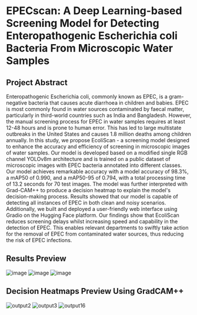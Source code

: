 # EPECscan: A Deep Learning-based Screening Model for Detecting Enteropathogenic Escherichia coli Bacteria From Microscopic Water Samples

## Project Abstract

Enteropathogenic Escherichia coli, commonly known as EPEC, is a gram-negative bacteria that causes acute diarrhoea in children and babies. EPEC is most commonly found in water sources contaminated by faecal matter, particularly in third-world countries such as India and Bangladesh. However, the manual screening process for EPEC in water samples requires at least 12-48 hours and is prone to human error. This has led to large multistate outbreaks in the United States and causes 1.8 million deaths among children annually. In this study, we propose EcoliScan - a screening model designed to enhance the accuracy and efficiency of screening in microscopic images of water samples. Our model is developed based on a modified single RGB channel YOLOv8m architecture and is trained on a public dataset of microscopic images with EPEC bacteria annotated into different classes. Our model achieves remarkable accuracy with a model accuracy of 98.3%, a mAP50 of 0.990, and a mAP50-95 of 0.794, with a total processing time of 13.2 seconds for 70 test images. The model was further interpreted with Grad-CAM++ to produce a decision heatmap to explain the model's decision-making process. Results showed that our model is capable of detecting all instances of EPEC in both clean and noisy scenarios. Additionally, we built and deployed a user-friendly web interface using Gradio on the Hugging Face platform. Our findings show that EcoliScan reduces screening delays whilst increasing speed and capability in the detection of EPEC. This enables relevant departments to swiftly take action for the removal of EPEC from contaminated water sources, thus reducing the risk of EPEC infections.

## Results Preview

![image](https://github.com/Ehdunhackme/EcoliScan/assets/75579286/5fdfb80b-149b-454b-b417-a2d73c84283a) ![image](https://github.com/Ehdunhackme/EcoliScan/assets/75579286/bf9c9aa4-c0a0-4274-9031-06c8bdd385f4) ![image](https://github.com/Ehdunhackme/EcoliScan/assets/75579286/5a7f66cd-b9bb-41e7-988d-a20753455c95)


## Decision Heatmaps Preview Using GradCAM++

![output2](https://github.com/Ehdunhackme/EcoliScan/assets/75579286/feb230e4-0e05-4242-846e-769582d52473) ![output3](https://github.com/Ehdunhackme/EcoliScan/assets/75579286/b0a6cc6a-c16f-4db7-8984-a058ad5dc6f5) ![output16](https://github.com/Ehdunhackme/EcoliScan/assets/75579286/73184770-00b4-4d57-a46e-765e0fd9b896)





